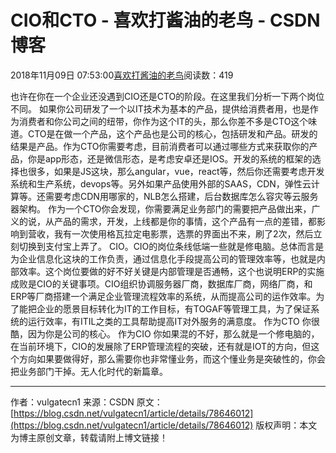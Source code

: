 
# CIO和CTO - 喜欢打酱油的老鸟 - CSDN博客


2018年11月09日 07:53:00[喜欢打酱油的老鸟](https://me.csdn.net/weixin_42137700)阅读数：419


也许在你在一个企业还没遇到CIO还是CTO的阶段。在这里我们分析一下两个岗位不同。
如果你公司研发了一个以IT技术为基本的产品，提供给消费者用，也是作为消费者和你公司之间的纽带，你作为这个IT的头，那么你差不多是CTO这个味道。CTO是在做一个产品，这个产品也是公司的核心，包括研发和产品。研发的结果是产品。作为CTO你需要考虑，目前消费者可以通过哪些方式来获取你的产品，你是app形态，还是微信形态，是考虑安卓还是IOS。开发的系统的框架的选择也很多，如果是JS这块，那么angular，vue，react等，然后你还需要考虑开发系统和生产系统，devops等。另外如果产品使用外部的SAAS，CDN，弹性云计算等。还需要考虑CDN用哪家的，NLB怎么搭建，后台数据库怎么容灾等云服务器架构。
作为一个CTO你会发现，你需要满足业务部门的需要把产品做出来，广义的说，从产品的需求，开发，上线都是你的事情，这个产品有一点的差错，都影响到营收，我有一次使用格瓦拉定电影票，选票的界面出不来，刷了2次，然后立刻切换到支付宝上弄了。
CIO。CIO的岗位条线低端一些就是修电脑。总体而言是为企业信息化这块的工作负责，通过信息化手段提高公司的管理效率等，也就是内部效率。这个岗位要做的好不好关键是内部管理是否通畅，这个也说明ERP的实施成败是CIO的关键事项。CIO组织协调服务器厂商，数据库厂商，网络厂商，和ERP等厂商搭建一个满足企业管理流程效率的系统，从而提高公司的运作效率。为了能把企业的愿景目标转化为IT的工作目标，有TOGAF等管理工具，为了保证系统的运行效率，有ITIL之类的工具帮助提高IT对外服务的满意度。
作为CTO 你很酷，因为你是公司的核心。
作为CIO 你如果混的不好，那么就是一个修电脑的，在当前环境下，CIO的发展除了ERP管理流程的突破，还有就是IOT的方向，但这个方向如果要做得好，那么需要你也非常懂业务，而这个懂业务是突破性的，你会把业务部门干掉。无人化时代的新篇章。

---------------------
作者：vulgatecn1
来源：CSDN
原文：[https://blog.csdn.net/vulgatecn1/article/details/78646012](https://blog.csdn.net/vulgatecn1/article/details/78646012)
版权声明：本文为博主原创文章，转载请附上博文链接！

